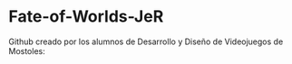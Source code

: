 # Fate-of-Worlds-JeR
Github creado por los alumnos de Desarrollo y Diseño de Videojuegos de Mostoles:

